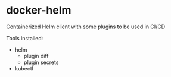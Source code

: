 # docker-helm

Containerized Helm client with some plugins to be used in CI/CD

Tools installed:
* helm
    * plugin diff
    * plugin secrets
* kubectl

